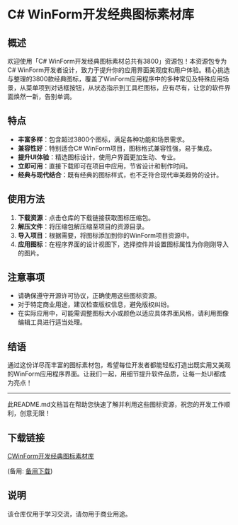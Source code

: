 # C# WinForm开发经典图标素材库

## 概述

欢迎使用「C# WinForm开发经典图标素材总共有3800」资源包！本资源包专为C# WinForm开发者设计，致力于提升你的应用界面美观度和用户体验。精心挑选与整理的3800款经典图标，覆盖了WinForm应用程序中的多种常见及特殊应用场景，从菜单项到对话框按钮，从状态指示到工具栏图标，应有尽有，让您的软件界面焕然一新，告别单调。

## 特点

- **丰富多样**：包含超过3800个图标，满足各种功能和场景需求。
- **兼容性好**：特别适合C# WinForm项目，图标格式兼容性强，易于集成。
- **提升UI体验**：精选图标设计，使用户界面更加生动、专业。
- **立即可用**：直接下载即可在项目中应用，节省设计和制作时间。
- **经典与现代结合**：既有经典的图标样式，也不乏符合现代审美趋势的设计。

## 使用方法

1. **下载资源**：点击仓库的下载链接获取图标压缩包。
2. **解压文件**：将压缩包解压缩至项目的资源目录。
3. **导入项目**：根据需要，将图标添加到你的WinForm项目资源中。
4. **应用图标**：在程序界面的设计视图下，选择控件并设置图标属性为你刚刚导入的图片。

## 注意事项

- 请确保遵守开源许可协议，正确使用这些图标资源。
- 对于特定商业用途，建议检查版权信息，避免版权纠纷。
- 在实际应用中，可能需调整图标大小或颜色以适应具体界面风格，请利用图像编辑工具进行适当处理。

## 结语

通过这份详尽而丰富的图标素材包，希望每位开发者都能轻松打造出既实用又美观的WinForm应用程序界面。让我们一起，用细节提升软件品质，让每一处UI都成为亮点！

---

此README.md文档旨在帮助您快速了解并利用这些图标资源，祝您的开发工作顺利，创意无限！

## 下载链接
[CWinForm开发经典图标素材库](https://pan.quark.cn/s/e7f982070635) 

(备用: [备用下载](https://pan.baidu.com/s/1W-gFQjib4kawYi1rPE6m8w?pwd=1234))

## 说明

该仓库仅用于学习交流，请勿用于商业用途。
